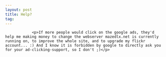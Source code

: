 ```yaml
---
layout: post
title: Help?
tag: 
---
```



                <p>If more people would click on the google ads, they'd help me making money to change the webserver mazedlx.net is currently running on, to improve the whole site, and to upgrade my flickr account... :) And I know it is forbidden by google to directly ask you for your ad-clicking-support, so I don't ;)</p>
            
